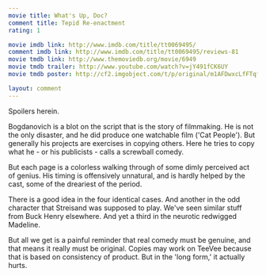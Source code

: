 ```yaml
---
movie title: What's Up, Doc?
comment title: Tepid Re-enactment
rating: 1

movie imdb link: http://www.imdb.com/title/tt0069495/
comment imdb link: http://www.imdb.com/title/tt0069495/reviews-81
movie tmdb link: http://www.themoviedb.org/movie/6949
movie tmdb trailer: http://www.youtube.com/watch?v=jY491fCK6UY
movie tmdb poster: http://cf2.imgobject.com/t/p/original/m1AFDwxcLfFTqfcIYN3Y9zaBnrK.jpg

layout: comment
---
```


Spoilers herein.

Bogdanovich is a blot on the script that is the story of filmmaking. He is not the only  disaster, and he did produce one watchable film ('Cat People'). But generally his projects are  exercises in copying others. Here he tries to copy what he - or his publicists - calls a  screwball comedy.

But each page is a colorless walking through of some dimly perceived act of genius. His  timing is offensively unnatural, and is hardly helped by the cast, some of the dreariest of the  period.

There is a good idea in the four identical cases. And another in the odd character that  Streisand was supposed to play. We've seen similar stuff from Buck Henry elsewhere. And yet  a third in the neurotic redwigged Madeline.

But all we get is a painful reminder that real comedy must be genuine, and that means it  really must be original. Copies may work on TeeVee because that is based on consistency of  product. But in the 'long form,' it actually hurts.